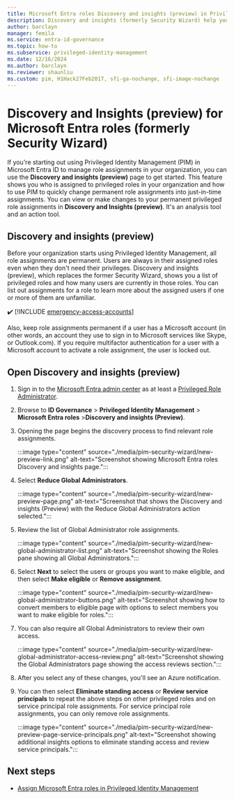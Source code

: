 ```yaml
---
title: Microsoft Entra roles Discovery and insights (preview) in Privileged Identity Management former Security Wizard
description: Discovery and insights (formerly Security Wizard) help you convert permanent Microsoft Entra role assignments to just-in-time assignments with Privileged Identity Management.
author: barclayn
manager: femila
ms.service: entra-id-governance
ms.topic: how-to
ms.subservice: privileged-identity-management
ms.date: 12/16/2024
ms.author: barclayn
ms.reviewer: shaunliu
ms.custom: pim, H1Hack27Feb2017, sfi-ga-nochange, sfi-image-nochange
---
```


# Discovery and Insights (preview) for Microsoft Entra roles (formerly Security Wizard)

If you're starting out using Privileged Identity Management (PIM) in Microsoft Entra ID to manage role assignments in your organization, you can use the **Discovery and insights (preview)** page to get started. This feature shows you who is assigned to privileged roles in your organization and how to use PIM to quickly change permanent role assignments into just-in-time assignments. You can view or make changes to your permanent privileged role assignments in **Discovery and Insights (preview)**. It's an analysis tool and an action tool.

## Discovery and insights (preview)

Before your organization starts using Privileged Identity Management, all role assignments are permanent. Users are always in their assigned roles even when they don't need their privileges. Discovery and insights (preview), which replaces the former Security Wizard, shows you a list of privileged roles and how many users are currently in those roles. You can list out assignments for a role to learn more about the assigned users if one or more of them are unfamiliar.

:heavy_check_mark: [!INCLUDE [emergency-access-accounts](../../includes/definitions/emergency-access-accounts.md)]

Also, keep role assignments permanent if a user has a Microsoft account (in other words, an account they use to sign in to Microsoft services like Skype, or Outlook.com). If you require multifactor authentication for a user with a Microsoft account to activate a role assignment, the user is locked out.

## Open Discovery and insights (preview)

1. Sign in to the [Microsoft Entra admin center](https://entra.microsoft.com) as at least a [Privileged Role Administrator](~/identity/role-based-access-control/permissions-reference.md#privileged-role-administrator).

1. Browse to **ID Governance** > **Privileged Identity Management** > **Microsoft Entra roles** >**Discovery and insights (Preview)**.

1. Opening the page begins the discovery process to find relevant role assignments.

    :::image type="content" source="./media/pim-security-wizard/new-preview-link.png" alt-text="Screenshot showing Microsoft Entra roles Discovery and insights page.":::

1. Select **Reduce Global Administrators**.

    :::image type="content" source="./media/pim-security-wizard/new-preview-page.png" alt-text="Screenshot that shows the Discovery and insights (Preview) with the Reduce Global Administrators action selected.":::

1. Review the list of Global Administrator role assignments.

    :::image type="content" source="./media/pim-security-wizard/new-global-administrator-list.png" alt-text="Screenshot showing the Roles pane showing all Global Administrators.":::

1. Select **Next** to select the users or groups you want to make eligible, and then select **Make eligible** or **Remove assignment**.

    :::image type="content" source="./media/pim-security-wizard/new-global-administrator-buttons.png" alt-text="Screenshot showing how to convert members to eligible page with options to select members you want to make eligible for roles.":::

1. You can also require all Global Administrators to review their own access.

    :::image type="content" source="./media/pim-security-wizard/new-global-administrator-access-review.png" alt-text="Screenshot showing the Global Administrators page showing the access reviews section.":::

1. After you select any of these changes, you'll see an Azure notification.

1. You can then select **Eliminate standing access** or **Review service principals** to repeat the above steps on other privileged roles and on service principal role assignments. For service principal role assignments, you can only remove role assignments.

    :::image type="content" source="./media/pim-security-wizard/new-preview-page-service-principals.png" alt-text="Screenshot showing additional insights options to eliminate standing access and review service principals.":::

## Next steps

- [Assign Microsoft Entra roles in Privileged Identity Management](pim-how-to-add-role-to-user.md)